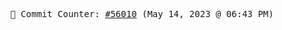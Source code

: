 <p align="center">
    <samp>
        📮 Commit Counter: <a href="https://github.com/Javascript-void0/Javascript-void0/commits/main">#56010</a> (May 14, 2023 @ 06:43 PM)
    </samp>
</p>